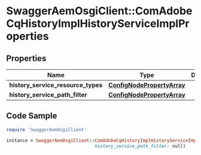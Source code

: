 # SwaggerAemOsgiClient::ComAdobeCqHistoryImplHistoryServiceImplProperties

## Properties

Name | Type | Description | Notes
------------ | ------------- | ------------- | -------------
**history_service_resource_types** | [**ConfigNodePropertyArray**](ConfigNodePropertyArray.md) |  | [optional] 
**history_service_path_filter** | [**ConfigNodePropertyArray**](ConfigNodePropertyArray.md) |  | [optional] 

## Code Sample

```ruby
require 'SwaggerAemOsgiClient'

instance = SwaggerAemOsgiClient::ComAdobeCqHistoryImplHistoryServiceImplProperties.new(history_service_resource_types: null,
                                 history_service_path_filter: null)
```


